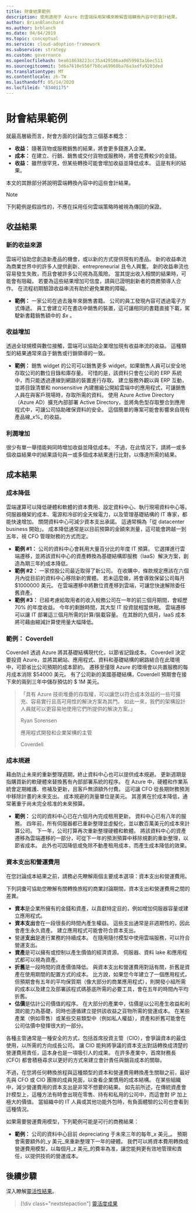 ```yaml
---
title: 財會結果範例
description: 使用適用于 Azure 的雲端採用架構來瞭解雲端轉換內容中的會計結果。
author: BrianBlanchard
ms.author: brblanch
ms.date: 04/04/2019
ms.topic: conceptual
ms.service: cloud-adoption-framework
ms.subservice: strategy
ms.custom: governance
ms.openlocfilehash: bea618638223cc35a429106aa0d59983a16ec511
ms.sourcegitcommit: 5d6a7610e556f7b8ca69960ba76a3adfa9203ded
ms.translationtype: MT
ms.contentlocale: zh-TW
ms.lasthandoff: 05/14/2020
ms.locfileid: "83401175"
---
```

# <a name="examples-of-fiscal-outcomes"></a>財會結果範例

就最高層級而言，財會方面的討論包含三個基本概念：

- **收益：** 隨著貨物或服務銷售的結果，將會更多錢進入企業。
- **成本：** 在建立、行銷、銷售或交付貨物或服務時，將會花費較少的金錢。
- **收益：** 雖然很罕見，但某些轉換可能會增加收益並降低成本。 這是有利的結果。

本文的其餘部分將說明雲端轉換內容中的這些會計結果。

> [!NOTE]
> 下列範例是假設性的，不應在採用任何雲端策略時被視為傳回的保證。

## <a name="revenue-outcomes"></a>收益結果

### <a name="new-revenue-streams"></a>新的收益來源

雲端可協助您創造新產品的機會，或以新的方式提供現有的產品。 新的收益串流為商業世界中的許多人提供創新、entrepreneurial 且令人興奮。 新的收益串流也容易發生失敗，而且會被許多公司視為高風險。 當其提出收入相關的結果時，可能會有阻礙。 若要為這些結果增加可信度，請與已證明創新者的商務領導人合作。 在流程初期驗證收益串流有助於避免業務的障礙。

- **範例：** 一家公司在過去幾年來銷售書籍。 公司的員工發現內容可透過電子方式傳遞。 員工會建立可在書店中銷售的裝置，這可讓相同的書籍直接下載，駕駛新書籍銷售額中的 _$x_ 。

### <a name="revenue-increases"></a>收益增加

透過全球規模與數位接觸，雲端可以協助企業增加現有收益串流的收益。 這種類型的結果通常來自于銷售或行銷領導的一致。

- **範例：** 銷售 widget 的公司可以銷售更多 widget，如果銷售人員可以安全地存取公司的數位目錄和庫存量。 可惜的是，該資料只會在公司的 ERP 系統中，而只能透過連線到網路的裝置進行存取。 建立服務外觀以與 ERP 互動，並將目錄清單和 nonsensitive 內建層級公開給雲端中的應用程式，可讓銷售人員在與客戶現場時，存取所需的資料。 使用 Azure Active Directory （Azure AD）擴充內部部署 Active Directory，並將角色型存取整合到應用程式中，可讓公司協助確保資料的安全。 這個簡單的專案可能會影響來自現有產品線_x%_ 的收益。

### <a name="profit-increases"></a>利潤增加

很少有單一舉措能夠同時增加收益並降低成本。 不過，在此情況下，請將一或多個收益結果中的結果語句與一或多個成本結果進行比對，以傳達所需的結果。

## <a name="cost-outcomes"></a>成本結果

### <a name="cost-reduction"></a>成本降低

雲端運算可以降低硬體和軟體的資本費用、設定資料中心、執行現場資料中心等。 伺服器機架的成本、電源和冷卻的全天候電力，以及管理基礎結構的 IT 專家，都能快速增加。 關閉資料中心可減少資本支出承諾。 這通常稱為「從 datacenter business 開始」。 成本降低通常是以目前預算的金額來測量，這可能會跨越一到五年，視 CFO 管理財務的方式而定。

- **範例 #1：** 公司的資料中心會耗用大量百分比的年度 IT 預算。 它選擇進行雲端遷移，並將該資料中心的資產轉換為基礎結構即服務（IaaS）解決方案，創造為期三年的成本降低。
- **範例 #2：** 一家控股公司最近取得了新公司。 在收購中，條款規定應該在六個月內從目前的資料中心移除新的實體。 若未這麼做，將會導致保留公司每月 $1000000 美元。 在雲端遷移中將數位資產移到雲端，可讓您快速解除委任舊資產。
- **範例 #3：** 已經考慮給取用者的收入稅務公司在一年的前三個月期間，會經歷70% 的年度收益。 今年的剩餘時間，其大型 IT 投資就相當休眠。 雲端遷移可以讓 IT 部署這三個月所需的計算/裝載容量。 在其餘的九個月，IaaS 成本將可藉由縮減計算使用量大幅降低。

<!-- docsTest:ignore "Ryan Sorensen" "Director of Application Development and Enterprise Architecture" 1M -->
<!-- cSpell:ignore Coverdell Coverdell's Sorensen -->

### <a name="example-coverdell"></a>範例： Coverdell

Coverdell 透過 Azure 將其基礎結構現代化，以節省記錄成本。 Coverdell 決定要投資 Azure，並將其網站、應用程式、資料和基礎結構的網路結合在此環境中，可節省比公司預期的成本節約。 遷移至僅限 Azure 的環境會以共置服務的每月成本消除 $54000 美元。 有了公司新的美國基礎結構，Coverdell 預期會在接下來的兩到三年中儲存預估的 $ 1M 美元。

> 「具有 Azure 技術堆疊的存取權，可以讓您以符合成本效益的一些可擴充、容易實行且高可用性的解決方案為其門。 如此一來，我們的架構設計人員就可以更容易地使用它們所提供的解決方案。」
>
> Ryan Sorensen
>
> 應用程式開發和企業架構的主管
>
> Coverdell

### <a name="cost-avoidance"></a>成本規避

藉由防止未來的重新整理週期，終止資料中心也可以提供成本規避。 更新週期是指購買新的軟硬體來替換舊有內部部署系統的程序。 在 Azure 中，硬體和作業系統會定期維護、修補及更新，且客戶無須額外付費。 這可讓 CFO 從長期財務預測中移除計畫的未來支出。 成本規避的測量單位是美元。 其差異在於成本降低，通常著重于尚未完全核准的未來預算。

- **範例：** 公司的資料中心已在六個月內完成租用更新。 資料中心已有八年的服務。 四年前，所有伺服器都已重新整理並虛擬化，並以數百萬美元的成本來計算公司。 下一年，公司打算再次重新整理硬體和軟體。 將該資料中心的資產遷移為雲端遷移的一部分，可從下一年的預測預算中移除規劃的重新整理，以節省成本。 此外也可因降低或免除不動產租用成本，而產生成本降低的效果。

### <a name="capital-expenses-and-operating-expenses"></a>資本支出和營運費用

在您討論成本結果之前，請務必先瞭解兩個主要成本選項：資本支出和營運費用。

下列詞彙可協助您瞭解有關轉換旅程的商業討論期間，資本支出和營運費用之間的差異。

- **資本**是企業所擁有的金錢和資產，以貢獻特定目的，例如增加伺服器容量或建立應用程式。
- **資本支出**會在一段很長的時間內產生權益。 這些支出通常是非週期性的，因此會產生永久資產。 建立應用程式可能會符合資本支出。
- 營運**支出**是進行業務的持續成本。 在隨用隨付模型中使用雲端服務，可以符合營運支出。
- **資產**是可以擁有或控制以產生價值的經濟資源。 伺服器、資料 lake 和應用程式都可以視為資產。
- **折舊**是一段時間的資產價值降低。 與資本支出和營運費用對話有關，折舊是資產在使用期間的配置方式的成本。 比方說，如果您今年建立了一個應用程式，但預期會有五年的平均保質期（像大部分的商業應用程式），則開發小組所需的成本以及建立及部署該程式碼基底所需的必要工具，會在五年的時間內平均折舊。
- **估價**是估計公司價值的程序。 在大部分的產業中，估價是以公司產生收益和利潤的能力為基礎，同時也遵循建立提供該收益之貨物所需的營運成本。 在某些產業（例如零售）或某些交易類型中（例如私人權益），資產和折舊可能會在公司估價中發揮很大的一部分。

各種主管通常是一種安全的方式，包括首席投資主管（CIO），會爭論資本的最佳使用，以所需的方向成長公司。 讓 CIO 能夠將爭議的資本支出對話轉換成清楚的營運費用責任，這本身也是一項吸引人的成果。 在許多產業中，首席財務長 (CFO) 都會積極尋求以更好的方式來建立會計責任與銷貨成本的關聯。

不過，在您將任何轉換旅程與這種類型的資本和營運費用轉換產生關聯之前，最好先與 CFO 或 CIO 團隊的成員見面，以查看企業慣用的成本結構。 在某些組織中，減少營運費用的資本支出是非常不想要的結果。 如先前所述，在傳統資產會計模型上，這種方法有時會出現在零售、持有和私用的公司中，而這會對 IP 加上極大的價值。 當組織中的 IT 人員或其他功能外包時，有負面體驗的公司也會看到這種情況。

如果需要營運費用模型，下列範例可能是可行的商務結果：

- **範例：** 公司的資料中心目前 depreciating 于未來三年的每年_x 美元_。 預期會需要額外的_y 美元_來重新整理下一年的硬體。 我們可以將資本費用轉換成營運費用模型，以每個月_z 美元_的費率為准，讓您能夠更有效地管理和責任，以提供技術的營運成本。

## <a name="next-steps"></a>後續步驟

深入瞭解[靈活性結果](./agility-outcomes.md)。

> [!div class="nextstepaction"]
> [靈活度成果](./agility-outcomes.md)
